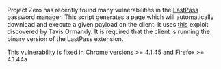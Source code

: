 
Project Zero has recently found many vulnerabilities in the [LastPass][1] password manager.
This script generates a page which will automatically download and execute a given payload on the client.
It uses [this][0] exploit discovered by Tavis Ormandy.
It is required that the client is running the binary version of the LastPass extension.

This vulnerability is fixed in Chrome versions >= 4.1.45 and Firefox >= 4.1.44a

[0]: https://bugs.chromium.org/p/project-zero/issues/detail?id=1225&desc=6
[1]: https://www.lastpass.com/
